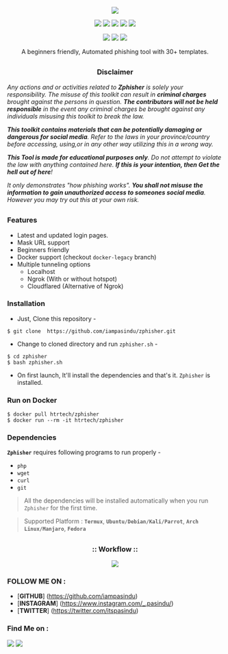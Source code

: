 <!-- Zphisher -->

<p align="center">
  <img src=".imgs/logo.png">
</p>

<p align="center">
  <img src="https://img.shields.io/badge/Version-2.2-green?style=for-the-badge">
  <img src="https://img.shields.io/github/license/iampasindu/zphisher?style=for-the-badge">
  <img src="https://img.shields.io/github/stars/iampasindu/zphisher?style=for-the-badge">
  <img src="https://img.shields.io/github/issues/iampasindu/zphisher?color=red&style=for-the-badge">
  <img src="https://img.shields.io/github/forks/iampasindu/zphisher?color=teal&style=for-the-badge">
</p>

<p align="center">
  <img src="https://img.shields.io/badge/Author-IAM--PASINDU-cyan?style=flat-square">
  <img src="https://img.shields.io/badge/Open%20Source-Yes-cyan?style=flat-square">
  <img src="https://img.shields.io/badge/Written%20In-Bash-cyan?style=flat-square">
</p>

<p align="center">A beginners friendly, Automated phishing tool with 30+ templates.</p>

##

<h3><p align="center">Disclaimer</p></h3>

<i>Any actions and or activities related to <b>Zphisher</b> is solely your responsibility. The misuse of this toolkit can result in <b>criminal charges</b> brought against the persons in question. <b>The contributors will not be held responsible</b> in the event any criminal charges be brought against any individuals misusing this toolkit to break the law.

<b>This toolkit contains materials that can be potentially damaging or dangerous for social media</b>. Refer to the laws in your province/country before accessing, using,or in any other way utilizing this in a wrong way.

<b>This Tool is made for educational purposes only</b>. Do not attempt to violate the law with anything contained here. <b>If this is your intention, then Get the hell out of here</b>!

It only demonstrates "how phishing works". <b>You shall not misuse the information to gain unauthorized access to someones social media</b>. However you may try out this at your own risk.</i>

##

### Features

- Latest and updated login pages.
- Mask URL support 
- Beginners friendly
- Docker support (checkout `docker-legacy` branch)
- Multiple tunneling options
  - Localhost
  - Ngrok (With or without hotspot)
  - Cloudflared (Alternative of Ngrok)


### Installation

- Just, Clone this repository -
```
$ git clone  https://github.com/iampasindu/zphisher.git
```

- Change to cloned directory and run `zphisher.sh` -
```
$ cd zphisher
$ bash zphisher.sh
```

- On first launch, It'll install the dependencies and that's it. `Zphisher` is installed.

### Run on Docker
```
$ docker pull htrtech/zphisher
$ docker run --rm -it htrtech/zphisher
```

### Dependencies

**`Zphisher`** requires following programs to run properly - 
- `php`
- `wget`
- `curl`
- `git`

> All the dependencies will be installed automatically when you run `Zphisher` for the first time.

> Supported Platform : **`Termux`**, **`Ubuntu/Debian/Kali/Parrot`**, **`Arch Linux/Manjaro`**, **`Fedora`**

##

<h3 align="center">
:: Workflow ::
</h3>
<p align="center">
<img src=".imgs/wf.gif"/>
</p>

### FOLLOW ME ON :

- [**GITHUB**] (https://github.com/iampasindu)
- [**INSTAGRAM**] (https://www.instagram.com/_.pasindu/)
- [**TWITTER**] (https://twitter.com/itspasindu)




### Find Me on :
<p align="left">
  <a href="https://github.com/iampasindu" target="_blank"><img src="https://img.shields.io/badge/Github-IAM--PASINDU-green?style=for-the-badge&logo=github"></a>
  <a href="https://www.instagram.com/_.pasindu" target="_blank"><img src="https://img.shields.io/badge/IG-%40 _.pasindu-red?style=for-the-badge&logo=instagram"></a>
  
</p>

